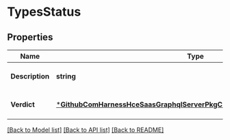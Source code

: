 # TypesStatus

## Properties
Name | Type | Description | Notes
------------ | ------------- | ------------- | -------------
**Description** | **string** |  | [optional] [default to null]
**Verdict** | [***GithubComHarnessHceSaasGraphqlServerPkgChaosV2ProbesTypesProbeVerdict**](github_com_harness_hce-saas_graphql_server_pkg_chaos_v2_probes_types.ProbeVerdict.md) |  | [optional] [default to null]

[[Back to Model list]](../README.md#documentation-for-models) [[Back to API list]](../README.md#documentation-for-api-endpoints) [[Back to README]](../README.md)

